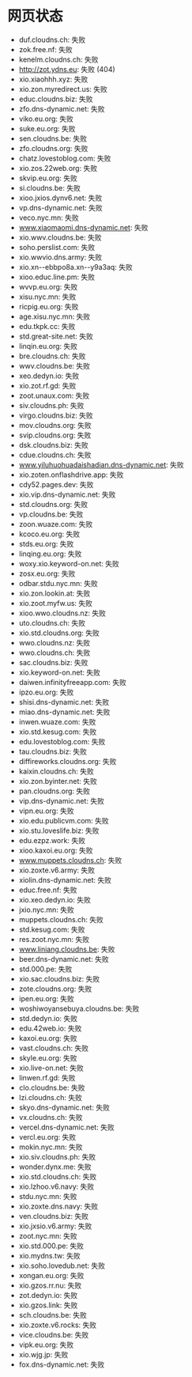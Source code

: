 # 网页状态
- duf.cloudns.ch: 失败
- zok.free.nf: 失败
- kenelm.cloudns.ch: 失败
- http://zot.ydns.eu: 失败 (404)
- xio.xiaohhh.xyz: 失败
- xio.zon.myredirect.us: 失败
- educ.cloudns.biz: 失败
- zfo.dns-dynamic.net: 失败
- viko.eu.org: 失败
- suke.eu.org: 失败
- sen.cloudns.be: 失败
- zfo.cloudns.org: 失败
- chatz.lovestoblog.com: 失败
- xio.zos.22web.org: 失败
- skvip.eu.org: 失败
- si.cloudns.be: 失败
- xioo.jxios.dynv6.net: 失败
- vp.dns-dynamic.net: 失败
- veco.nyc.mn: 失败
- www.xiaomaomi.dns-dynamic.net: 失败
- xio.wwv.cloudns.be: 失败
- soho.perslist.com: 失败
- xio.wwvio.dns.army: 失败
- xio.xn--ebbpo8a.xn--y9a3aq: 失败
- xioo.educ.line.pm: 失败
- wvvp.eu.org: 失败
- xisu.nyc.mn: 失败
- ricpig.eu.org: 失败
- age.xisu.nyc.mn: 失败
- edu.tkpk.cc: 失败
- std.great-site.net: 失败
- linqin.eu.org: 失败
- bre.cloudns.ch: 失败
- wwv.cloudns.be: 失败
- xeo.dedyn.io: 失败
- xio.zot.rf.gd: 失败
- zoot.unaux.com: 失败
- siv.cloudns.ph: 失败
- virgo.cloudns.biz: 失败
- mov.cloudns.org: 失败
- svip.cloudns.org: 失败
- dsk.cloudns.biz: 失败
- cdue.cloudns.ch: 失败
- www.yiluhuohuadaishadian.dns-dynamic.net: 失败
- xio.zoten.onflashdrive.app: 失败
- cdy52.pages.dev: 失败
- xio.vip.dns-dynamic.net: 失败
- std.cloudns.org: 失败
- vp.cloudns.be: 失败
- zoon.wuaze.com: 失败
- kcoco.eu.org: 失败
- stds.eu.org: 失败
- linqing.eu.org: 失败
- woxy.xio.keyword-on.net: 失败
- zosx.eu.org: 失败
- odbar.stdu.nyc.mn: 失败
- xio.zon.lookin.at: 失败
- xio.zoot.myfw.us: 失败
- xioo.wwo.cloudns.nz: 失败
- uto.cloudns.ch: 失败
- xio.std.cloudns.org: 失败
- wwo.cloudns.nz: 失败
- wwo.cloudns.ch: 失败
- sac.cloudns.biz: 失败
- xio.keyword-on.net: 失败
- daiwen.infinityfreeapp.com: 失败
- ipzo.eu.org: 失败
- shisi.dns-dynamic.net: 失败
- miao.dns-dynamic.net: 失败
- inwen.wuaze.com: 失败
- xio.std.kesug.com: 失败
- edu.lovestoblog.com: 失败
- tau.cloudns.biz: 失败
- diffireworks.cloudns.org: 失败
- kaixin.cloudns.ch: 失败
- xio.zon.byinter.net: 失败
- pan.cloudns.org: 失败
- vip.dns-dynamic.net: 失败
- vipn.eu.org: 失败
- xio.edu.publicvm.com: 失败
- xio.stu.loveslife.biz: 失败
- edu.ezpz.work: 失败
- xioo.kaxoi.eu.org: 失败
- www.muppets.cloudns.ch: 失败
- xio.zoxte.v6.army: 失败
- xiolin.dns-dynamic.net: 失败
- educ.free.nf: 失败
- xio.xeo.dedyn.io: 失败
- jxio.nyc.mn: 失败
- muppets.cloudns.ch: 失败
- std.kesug.com: 失败
- res.zoot.nyc.mn: 失败
- www.liniang.cloudns.be: 失败
- beer.dns-dynamic.net: 失败
- std.000.pe: 失败
- xio.sac.cloudns.biz: 失败
- zote.cloudns.org: 失败
- ipen.eu.org: 失败
- woshiwoyansebuya.cloudns.be: 失败
- std.dedyn.io: 失败
- edu.42web.io: 失败
- kaxoi.eu.org: 失败
- vast.cloudns.ch: 失败
- skyle.eu.org: 失败
- xio.live-on.net: 失败
- linwen.rf.gd: 失败
- clo.cloudns.be: 失败
- lzi.cloudns.ch: 失败
- skyo.dns-dynamic.net: 失败
- vx.cloudns.ch: 失败
- vercel.dns-dynamic.net: 失败
- vercl.eu.org: 失败
- mokin.nyc.mn: 失败
- xio.siv.cloudns.ph: 失败
- wonder.dynx.me: 失败
- xio.std.cloudns.ch: 失败
- xio.lzhoo.v6.navy: 失败
- stdu.nyc.mn: 失败
- xio.zoxte.dns.navy: 失败
- ven.cloudns.biz: 失败
- xio.jxsio.v6.army: 失败
- zoot.nyc.mn: 失败
- xio.std.000.pe: 失败
- xio.mydns.tw: 失败
- xio.soho.lovedub.net: 失败
- xongan.eu.org: 失败
- xio.gzos.rr.nu: 失败
- zot.dedyn.io: 失败
- xio.gzos.link: 失败
- sch.cloudns.be: 失败
- xio.zoxte.v6.rocks: 失败
- vice.cloudns.be: 失败
- vipk.eu.org: 失败
- xio.wjg.jp: 失败
- fox.dns-dynamic.net: 失败

